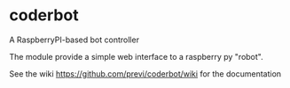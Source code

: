 coderbot
========

A RaspberryPI-based bot controller

The module provide a simple web interface to a raspberry py "robot".

See the wiki https://github.com/previ/coderbot/wiki for the documentation



